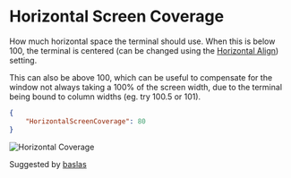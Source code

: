 # Horizontal Screen Coverage

How much horizontal space the terminal should use. When this is below 100, the terminal is centered (can be changed using the [Horizontal Align](/settings/horizontal-align)) setting.

This can also be above 100, which can be useful to compensate for the window not always taking a 100% of the screen width, due to the terminal being bound to column widths (eg. try 100.5 or 101).

```json
{
	"HorizontalScreenCoverage": 80
}
```

![Horizontal Coverage](https://files.flyingpie.nl/windows-terminal-quake/horizontal-coverage.png)

<span class="by">Suggested by [baslas](https://github.com/baslas)</span>
